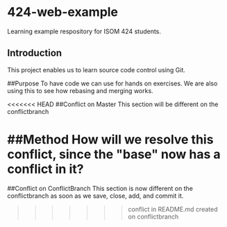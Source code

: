 # 424-web-example
Learning example respository for ISOM 424 students.

## Introduction
This project enables us to learn source code control using Git.

##Purpose
To have code we can use for hands on exercises. We are also using this to see how rebasing and merging works.

<<<<<<< HEAD
##Conflict on Master
This section will be different on the conflictbranch

##Method 
How will we resolve this conflict, since the "base" now has a conflict in it?
=======
##Conflict on ConflictBranch
This section is now different on the conflictbranch as soon as we save, close, add, and commit it. 
>>>>>>> conflict in README.md created on conflictbranch
